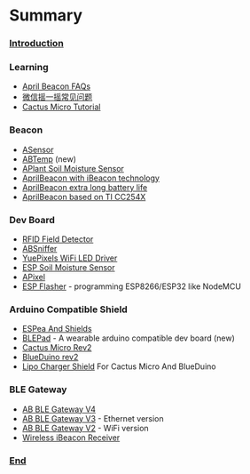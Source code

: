 # Summary

### [Introduction](README.md)

### Learning
 
* [April Beacon FAQs](How_to_use_ApriliBeacon.md)
* [微信摇一摇常见问题](WeChat_FAQ.md)
* [Cactus Micro Tutorial](Cactus_Micro_Tutorial_Links.md)

### Beacon
 - [ASensor](ASensor.md)
 - [ABTemp](ABTemp.md) (new)
 - [APlant Soil Moisture Sensor](APlant.md)
 - [AprilBeacon with iBeacon technology](AprilBeacon.md)
  - [AprilBeacon extra long battery life](AprilBeacon_based_on_DA14580.md)
  - [AprilBeacon based on TI CC254X](AprilBeacon_based_on_TI_CC254X.md)

### Dev Board
 - [RFID Field Detector](RFID_Field_Detector.md)
 - [ABSniffer](ABSniffer.md)
 - [YuePixels WiFi LED Driver](YuePixels_WiFi_LED_Driver.md)
 - [ESP Soil Moisture Sensor](ESP_Soil_Moisture_Sensor.md)
 - [APixel](APixel.md)
 - [ESP Flasher](ESP_Flasher.md) - programming ESP8266/ESP32 like NodeMCU

### Arduino Compatible Shield

-   [ESPea And Shields](ESPea_And_Shields.md)
-   [BLEPad](BLEPad.md) - A wearable arduino compatible dev board (new)
-   [Cactus Micro Rev2](Cactus_Micro_Rev2.md)
-   [BlueDuino rev2](BlueDuino_rev2.md)
-   [Lipo Charger Shield](Lipo_Charger_Shield.md) For Cactus Micro And BlueDuino

### BLE Gateway

-   [AB BLE Gateway V4](AB_BLE_Gateway_V4.md)
-   [AB BLE Gateway V3](AB_BLE_Gateway_V3.md) - Ethernet
    version
-   [AB BLE Gateway V2](AB_BLE_Gateway.md) - WiFi version
-   [Wireless iBeacon Receiver](Wireless_iBeacon_Receiver.md)

### [End]()
